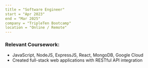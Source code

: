 ```yaml
---
title = "Software Engineer"
start = "Apr 2023"
end = "Mar 2025"
company = "TripleTen Bootcamp"
location = "Online / Remote"
---
```

### Relevant Coursework:
- JavaScript, NodeJS, ExpressJS, React, MongoDB, Google Cloud
- Created full-stack web applications with RESTful API integration